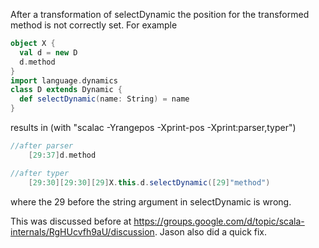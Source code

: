 After a transformation of selectDynamic the position for the transformed method is not correctly set. For example

```scala
object X {
  val d = new D
  d.method
}
import language.dynamics
class D extends Dynamic {
  def selectDynamic(name: String) = name
}
```

results in (with "scalac -Yrangepos -Xprint-pos -Xprint:parser,typer")
```scala
//after parser
    [29:37]d.method

//after typer
    [29:30][29:30][29]X.this.d.selectDynamic([29]"method")
```

where the 29 before the string argument in selectDynamic is wrong.

This was discussed before at https://groups.google.com/d/topic/scala-internals/RgHUcvfh9aU/discussion. Jason also did a quick fix.
